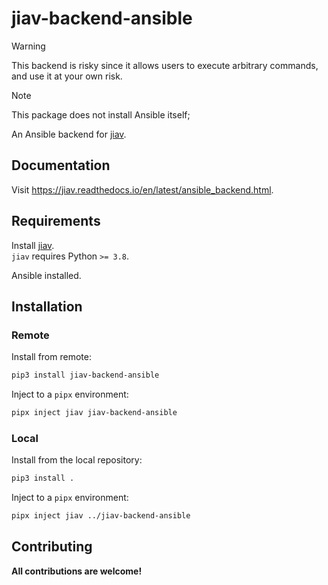 # jiav-backend-ansible

> [!WARNING]
> This backend is risky since it allows users to execute arbitrary commands, and use it at your own risk.

> [!NOTE]
> This package does not install Ansible itself;

An Ansible backend for [jiav](https://github.com/vkhitrin/jiav).

## Documentation

Visit <https://jiav.readthedocs.io/en/latest/ansible_backend.html>.

## Requirements

Install [jiav](<[jiav](https://github.com/vkhitrin/jiav)>).  
`jiav` requires Python `>= 3.8`.

Ansible installed.

## Installation

### Remote

Install from remote:

```bash
pip3 install jiav-backend-ansible
```

Inject to a `pipx` environment:

```bash
pipx inject jiav jiav-backend-ansible
```

### Local

Install from the local repository:

```bash
pip3 install .
```

Inject to a `pipx` environment:

```bash
pipx inject jiav ../jiav-backend-ansible
```

## Contributing

**All contributions are welcome!**

